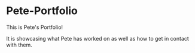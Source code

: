 # Pete-Portfolio


This is Pete's Portfolio!

It is showcasing what Pete has worked on as well as how to get in contact with them.  



